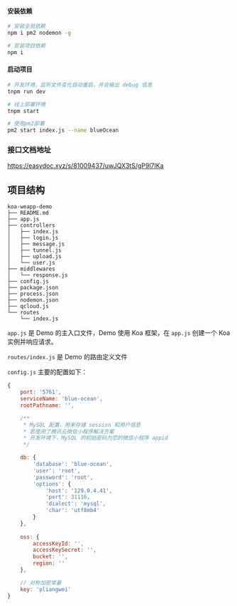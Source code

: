 #### 安装依赖

```bash
# 安装全局依赖
npm i pm2 nodemon -g

# 安装项目依赖
npm i
```
#### 启动项目

```bash
# 开发环境，监听文件变化自动重启，并会输出 debug 信息
tnpm run dev

# 线上部署环境
tnpm start

# 使用pm2部署
pm2 start index.js --name blueOcean
```

### 接口文档地址
  https://easydoc.xyz/s/81009437/uwJQX3tS/gP9l7IKa

## 项目结构

```
koa-weapp-demo
├── README.md
├── app.js
├── controllers
│   ├── index.js
│   ├── login.js
│   ├── message.js
│   ├── tunnel.js
│   ├── upload.js
│   └── user.js
├── middlewares
│   └── response.js
├── config.js
├── package.json
├── process.json
├── nodemon.json
├── qcloud.js
└── routes
    └── index.js
```
`app.js` 是 Demo 的主入口文件，Demo 使用 Koa 框架，在 `app.js` 创建一个 Koa 实例并响应请求。

`routes/index.js` 是 Demo 的路由定义文件

`config.js` 主要的配置如下：

```javascript
{
    port: '5761',
    serviceName: 'blue-ocean',
    rootPathname: '',

    /**
     * MySQL 配置，用来存储 session 和用户信息
     * 若使用了腾讯云微信小程序解决方案
     * 开发环境下，MySQL 的初始密码为您的微信小程序 appid
     */

    db: {
        'database': 'blue-ocean',
        'user': 'root',
        'password': 'root',
        'options': {
            'host': '129.0.4.41',
            'port': 31116,
            'dialect': 'mysql',
            'char': 'utf8mb4'
        }
    },
 
    oss: {
        accessKeyId: '',
        accessKeySecret: '',
        bucket: '',
        region: ''
    },

    // 对称加密常量
    key: 'pliangwei'
}

```

